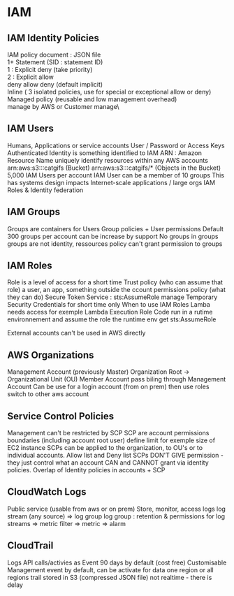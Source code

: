 # IAM

## IAM Identity Policies

IAM policy document : JSON file\
1+ Statement (SID : statement ID)\
1 : Explicit deny (take priority)\
2 : Explicit allow  \
deny allow deny (default implicit)\
Inline ( 3 isolated policies, use for special or exceptional allow or deny)\
Managed policy (reusable and low management overhead)\
	manage by AWS or Customer manage\

## IAM Users

Humans, Applications or service accounts
User / Password or Access Keys
Authenticated Identity is something identified to IAM
ARN : Amazon Resource Name
	uniquely identify resources within any AWS accounts
arn:aws:s3:::catgifs (Bucket)
arn:aws:s3:::catgifs/* (Objects in the Bucket)
5,000 IAM Users per account
IAM User can be a member of 10 groups
This has systems design impacts
Internet-scale applications / large orgs
IAM Roles & Identity federation

## IAM Groups

Groups are containers for Users
Group policies + User permissions
Default 300 groups per account can be increase by support
No groups in groups
groups are not identity, ressources policy can't grant permission to groups

## IAM Roles

Role is a level of access for a short time
Trust policy (who can assume that role)
	a user, an app, something outside the ccount
permissions policy (what they can do)
Secure Token Service : sts:AssumeRole manage Temporary Security Credentials
	for short time only
When to use IAM Roles
	Lamba needs access for exemple
	Lambda Execution Role 
	Code run in a rutime environnement and assume the role
	the runtime env get sts:AssumeRole

External accounts can't be used in AWS directly

## AWS Organizations

Management Account (previously Master)
Organization Root -> Organizational Unit (OU)
Member Account pass biling through Management Account
Can be use for a login account (from on prem) then use roles switch to other aws account

## Service Control Policies

Management can't be restricted by SCP
SCP are account permissions boundaries (including account root user)
define limit for exemple size of EC2 instance
SCPs can be applied to the organization, to OU's or to individual accounts.
Allow list and Deny list
SCPs DON'T GIVE permission - they just control what an account CAN and CANNOT grant via identity policies.
Overlap of Identity policies in accounts + SCP

## CloudWatch Logs

Public service (usable from aws or on prem)
Store, monitor, access logs
log stream (any source) => log group
log group : retention & permissions for log streams
	=> metric filter => metric => alarm

## CloudTrail

Logs API calls/activies as Event
90 days by default (cost free)
Customisable
Management event by default, can be activate for data
one region or all regions trail
stored in S3 (compressed JSON file)
not realtime - there is delay
